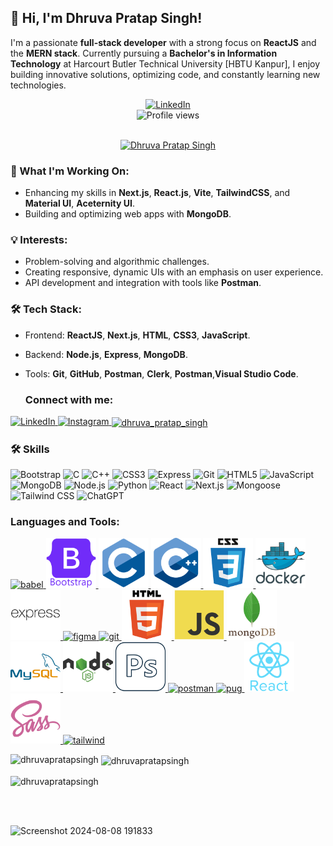## 👋 Hi, I'm Dhruva Pratap Singh! 


<!--
Feel free to connect with me or check out my projects! 
<div style="display: flex; justify-content: space-between; align-items: center; width: 100%;">
  <a href="https://wa.me/918957818597?text=Hey%20%F0%9F%91%8B%2C%20how%20can%20I%20help%20you%3F">
    <img src="https://img.shields.io/badge/WhatsApp-Click%20Me-25D366?style=for-the-badge&logo=whatsapp" alt="WhatsApp" />
  </a>
  
  <a href="https://www.linkedin.com/in/gyan-pratap-singh-4549471b1/">
    <img src="https://img.shields.io/badge/LinkedIn-Connect-blue" alt="LinkedIn" />
  </a>

  <img src="https://komarev.com/ghpvc/?username=gyanthakur&label=Profile%20views&color=0e75b6&style=flat" alt="Profile views" /> 
</div>
-->


I'm a passionate **full-stack developer** with a strong focus on **ReactJS** and the **MERN stack**. Currently pursuing a **Bachelor's in Information Technology** at Harcourt Butler Technical University [HBTU Kanpur], I enjoy building innovative solutions, optimizing code, and constantly learning new technologies.


<div align="center">

 <a href="https://www.linkedin.com/in/dhruva-pratap-singh-b9a913257/">
    <img src="https://img.shields.io/badge/LinkedIn-Connect-blue" alt="LinkedIn" />
</a>

<br/>

  <img src="https://komarev.com/ghpvc/?username=dhruvapratapsingh&label=Profile%20views&color=0e75b6&style=flat" alt="Profile views" /> 
  <br/>


  <br/>



[![Dhruva Pratap Singh](https://awesome-github-stats.azurewebsites.net/user-stats/dhruvapratapsingh?cardType=level-alternate&theme=jolly&preferLogin=true)](https://git.io/awesome-stats-card)

</div>

### 🌱 What I'm Working On:
- Enhancing my skills in **Next.js**, **React.js**, **Vite**, **TailwindCSS**, and **Material UI**, **Aceternity UI**.
- Building and optimizing web apps with **MongoDB**.

### 💡 Interests:
- Problem-solving and algorithmic challenges.
- Creating responsive, dynamic UIs with an emphasis on user experience.
- API development and integration with tools like **Postman**.

### 🛠️ Tech Stack:
- Frontend: **ReactJS**, **Next.js**, **HTML**, **CSS3**, **JavaScript**.
- Backend: **Node.js**, **Express**, **MongoDB**.
- Tools: **Git**, **GitHub**, **Postman**, **Clerk**, **Postman**,**Visual Studio Code**.

  ### Connect with me:

<p align="left">
  <a href="https://www.linkedin.com/in/dhruva-pratap-singh-b9a913257" target="_blank">
    <img src="https://img.shields.io/badge/LinkedIn-0077B5?style=for-the-badge&logo=linkedin&logoColor=white" alt="LinkedIn" />
  </a>
  <a href="https://www.instagram.com/dhruva_thakur_06/?next=%2Fdhruva_pratap_singh%2F" target="_blank">
    <img src="https://img.shields.io/badge/Instagram-E1306C?style=for-the-badge&logo=instagram&logoColor=white" alt="Instagram" />
  </a>
  <a href="https://discord.gg/E8GdFBjz" target="blank"><img align="center" src="https://th.bing.com/th/id/R.d041ab29647370219642abc5ae339b29?rik=OCBbHHD0HABp5w&riu=http%3a%2f%2fgeeknewscentral.com%2fwp-content%2fuploads%2f2017%2f08%2fDiscord-logo-300x300.jpg&ehk=hq2P3AWlkBXfsBHomv54t88%2fv%2fKb2%2fg1fnDZEO935sM%3d&risl=&pid=ImgRaw&r=0" alt="dhruva_pratap_singh" height="30" width="40" /></a>
</p>



### 🛠️ Skills

![Bootstrap](https://img.shields.io/badge/Bootstrap-563D7C?style=for-the-badge&logo=bootstrap&logoColor=white)
![C](https://img.shields.io/badge/C-A8B400?style=for-the-badge&logo=c&logoColor=white)
![C++](https://img.shields.io/badge/C%2B%2B-F34B7D?style=for-the-badge&logo=c%2B%2B&logoColor=white)
![CSS3](https://img.shields.io/badge/CSS3-1572B6?style=for-the-badge&logo=css3&logoColor=white)
![Express](https://img.shields.io/badge/Express-404D59?style=for-the-badge)
![Git](https://img.shields.io/badge/Git-F05032?style=for-the-badge&logo=git&logoColor=white)
![HTML5](https://img.shields.io/badge/HTML5-E34F26?style=for-the-badge&logo=html5&logoColor=white)
![JavaScript](https://img.shields.io/badge/JavaScript-F7DF1E?style=for-the-badge&logo=javascript&logoColor=black)
![MongoDB](https://img.shields.io/badge/MongoDB-47A248?style=for-the-badge&logo=mongodb&logoColor=white)
![Node.js](https://img.shields.io/badge/Node.js-339933?style=for-the-badge&logo=nodedotjs&logoColor=white)
![Python](https://img.shields.io/badge/Python-3776AB?style=for-the-badge&logo=python&logoColor=white)
![React](https://img.shields.io/badge/React-61DAFB?style=for-the-badge&logo=react&logoColor=black)
![Next.js](https://img.shields.io/badge/Next.js-000000?style=for-the-badge&logo=next.js&logoColor=white)
![Mongoose](https://img.shields.io/badge/Mongoose-880000?style=for-the-badge)
![Tailwind CSS](https://img.shields.io/badge/Tailwind_CSS-06B6D4?style=for-the-badge&logo=tailwind-css&logoColor=white)
![ChatGPT](https://img.shields.io/badge/ChatGPT-00A400?style=for-the-badge&logo=openai&logoColor=white)


<h3 align="left">Languages and Tools:</h3>
<!-- <p align="left"> <a href="https://getbootstrap.com" target="_blank" rel="noreferrer"> <img src="https://raw.githubusercontent.com/devicons/devicon/master/icons/bootstrap/bootstrap-plain-wordmark.svg" alt="bootstrap" width="80" height="80"/> </a> <a href="https://www.cprogramming.com/" target="_blank" rel="noreferrer"> <img src="https://raw.githubusercontent.com/devicons/devicon/master/icons/c/c-original.svg" alt="c" width="80" height="80"/> </a> <a href="https://www.w3schools.com/cpp/" target="_blank" rel="noreferrer"> <img src="https://raw.githubusercontent.com/devicons/devicon/master/icons/cplusplus/cplusplus-original.svg" alt="cplusplus" width="80" height="80"/> </a> <a href="https://www.w3schools.com/css/" target="_blank" rel="noreferrer"> <img src="https://raw.githubusercontent.com/devicons/devicon/master/icons/css3/css3-original-wordmark.svg" alt="css3" width="80" height="80"/> </a> <a href="https://www.docker.com/" target="_blank" rel="noreferrer"> <img src="https://raw.githubusercontent.com/devicons/devicon/master/icons/docker/docker-original-wordmark.svg" alt="docker" width="80" height="80"/> </a> <a href="https://expressjs.com" target="_blank" rel="noreferrer"> <img src="https://raw.githubusercontent.com/devicons/devicon/master/icons/express/express-original-wordmark.svg" alt="express" width="80" height="80"/> </a> <a href="https://git-scm.com/" target="_blank" rel="noreferrer"> <img src="https://www.vectorlogo.zone/logos/git-scm/git-scm-icon.svg" alt="git" width="80" height="80"/> </a> <a href="https://www.w3.org/html/" target="_blank" rel="noreferrer"> <img src="https://raw.githubusercontent.com/devicons/devicon/master/icons/html5/html5-original-wordmark.svg" alt="html5" width="80" height="80"/> </a> <a href="https://developer.mozilla.org/en-US/docs/Web/JavaScript" target="_blank" rel="noreferrer"> <img src="https://raw.githubusercontent.com/devicons/devicon/master/icons/javascript/javascript-original.svg" alt="javascript" width="80" height="80"/> </a> <a href="https://www.mongodb.com/" target="_blank" rel="noreferrer"> <img src="https://raw.githubusercontent.com/devicons/devicon/master/icons/mongodb/mongodb-original-wordmark.svg" alt="mongodb" width="80" height="80"/> </a> <a href="https://nodejs.org" target="_blank" rel="noreferrer"> <img src="https://raw.githubusercontent.com/devicons/devicon/master/icons/nodejs/nodejs-original-wordmark.svg" alt="nodejs" width="80" height="80"/> </a> <a href="https://postman.com" target="_blank" rel="noreferrer"> <img src="https://www.vectorlogo.zone/logos/getpostman/getpostman-icon.svg" alt="postman" width="80" height="80"/> </a> <a href="https://pugjs.org" target="_blank" rel="noreferrer"> <img src="https://cdn.worldvectorlogo.com/logos/pug.svg" alt="pug" width="40" height="40"/> </a> <a href="https://www.python.org" target="_blank" rel="noreferrer"> <img src="https://raw.githubusercontent.com/devicons/devicon/master/icons/python/python-original.svg" alt="python" width="80" height="80"/> </a> <a href="https://reactjs.org/" target="_blank" rel="noreferrer"> <img src="https://raw.githubusercontent.com/devicons/devicon/master/icons/react/react-original-wordmark.svg" alt="react" width="80" height="80"/> </a> <a href="https://sass-lang.com" target="_blank" rel="noreferrer"> <img src="https://raw.githubusercontent.com/devicons/devicon/master/icons/sass/sass-original.svg" alt="sass" width="80" height="80"/> </a> <a href="https://tailwindcss.com/" target="_blank" rel="noreferrer"> <img src="https://www.vectorlogo.zone/logos/tailwindcss/tailwindcss-icon.svg" alt="tailwind" width="80" height="80"/> </a> </p> -->
<p align="left"> <a href="https://babeljs.io/" target="_blank" rel="noreferrer"> <img src="https://www.vectorlogo.zone/logos/babeljs/babeljs-icon.svg" alt="babel" width="80" height="80"/> </a> <a href="https://getbootstrap.com" target="_blank" rel="noreferrer"> <img src="https://raw.githubusercontent.com/devicons/devicon/master/icons/bootstrap/bootstrap-plain-wordmark.svg" alt="bootstrap" width="80" height="80"/> </a> <a href="https://www.cprogramming.com/" target="_blank" rel="noreferrer"> <img src="https://raw.githubusercontent.com/devicons/devicon/master/icons/c/c-original.svg" alt="c" width="80" height="80"/> </a> <a href="https://www.w3schools.com/cpp/" target="_blank" rel="noreferrer"> <img src="https://raw.githubusercontent.com/devicons/devicon/master/icons/cplusplus/cplusplus-original.svg" alt="cplusplus" width="80" height="80"/> </a> <a href="https://www.w3schools.com/css/" target="_blank" rel="noreferrer"> <img src="https://raw.githubusercontent.com/devicons/devicon/master/icons/css3/css3-original-wordmark.svg" alt="css3" width="80" height="80"/> </a> <a href="https://www.docker.com/" target="_blank" rel="noreferrer"> <img src="https://raw.githubusercontent.com/devicons/devicon/master/icons/docker/docker-original-wordmark.svg" alt="docker" width="80" height="80"/> </a> <a href="https://expressjs.com" target="_blank" rel="noreferrer"> <img src="https://raw.githubusercontent.com/devicons/devicon/master/icons/express/express-original-wordmark.svg" alt="express" width="80" height="80"/> </a> <a href="https://www.figma.com/" target="_blank" rel="noreferrer"> <img src="https://www.vectorlogo.zone/logos/figma/figma-icon.svg" alt="figma" width="80" height="80"/> </a> <a href="https://git-scm.com/" target="_blank" rel="noreferrer"> <img src="https://www.vectorlogo.zone/logos/git-scm/git-scm-icon.svg" alt="git" width="80" height="80"/> </a> <a href="https://www.w3.org/html/" target="_blank" rel="noreferrer"> <img src="https://raw.githubusercontent.com/devicons/devicon/master/icons/html5/html5-original-wordmark.svg" alt="html5" width="80" height="80"/> </a> <a href="https://developer.mozilla.org/en-US/docs/Web/JavaScript" target="_blank" rel="noreferrer"> <img src="https://raw.githubusercontent.com/devicons/devicon/master/icons/javascript/javascript-original.svg" alt="javascript" width="80" height="80"/> </a> <a href="https://www.mongodb.com/" target="_blank" rel="noreferrer"> <img src="https://raw.githubusercontent.com/devicons/devicon/master/icons/mongodb/mongodb-original-wordmark.svg" alt="mongodb" width="80" height="80"/> </a> <a href="https://www.mysql.com/" target="_blank" rel="noreferrer"> <img src="https://raw.githubusercontent.com/devicons/devicon/master/icons/mysql/mysql-original-wordmark.svg" alt="mysql" width="80" height="80"/> </a> <a href="https://nodejs.org" target="_blank" rel="noreferrer"> <img src="https://raw.githubusercontent.com/devicons/devicon/master/icons/nodejs/nodejs-original-wordmark.svg" alt="nodejs" width="80" height="80"/> </a> <a href="https://www.photoshop.com/en" target="_blank" rel="noreferrer"> <img src="https://raw.githubusercontent.com/devicons/devicon/master/icons/photoshop/photoshop-line.svg" alt="photoshop" width="80" height="80"/> </a> <a href="https://postman.com" target="_blank" rel="noreferrer"> <img src="https://www.vectorlogo.zone/logos/getpostman/getpostman-icon.svg" alt="postman" width="80" height="80"/> </a> <a href="https://pugjs.org" target="_blank" rel="noreferrer"> <img src="https://cdn.worldvectorlogo.com/logos/pug.svg" alt="pug" width="80" height="80"/> </a> <a href="https://reactjs.org/" target="_blank" rel="noreferrer"> <img src="https://raw.githubusercontent.com/devicons/devicon/master/icons/react/react-original-wordmark.svg" alt="react" width="80" height="80"/> </a> <a href="https://sass-lang.com" target="_blank" rel="noreferrer"> <img src="https://raw.githubusercontent.com/devicons/devicon/master/icons/sass/sass-original.svg" alt="sass" width="80" height="80"/> </a> <a href="https://tailwindcss.com/" target="_blank" rel="noreferrer"> <img src="https://www.vectorlogo.zone/logos/tailwindcss/tailwindcss-icon.svg" alt="tailwind" width="80" height="80"/> </a> </p>

<p><img align="left" src="https://github-readme-stats.vercel.app/api/top-langs?username=dhruvapratapsingh&show_icons=true&locale=en&layout=compact" alt="dhruvapratapsingh" /></p>


<p>&nbsp;<img align="center" src="https://github-readme-stats.vercel.app/api?username=dhruvapratapsingh&show_icons=true&locale=en" alt="dhruvapratapsingh" /></p>

<p><img align="center" src="https://github-readme-streak-stats.herokuapp.com/?user=dhruvapratapsingh&" alt="dhruvapratapsingh" /></p>

<br/>
<!--
<img src="https://github.com/user-attachments/assets/4d4a9778-043f-4378-a236-bbb3f67d7b1d" alt="codechef gold badge" width="300" height="300"/>    <img src="https://github.com/user-attachments/assets/2f3e7bc0-e5b7-40b7-a8d6-bfdd52eb2df4" alt="codechef badge" width="300" height="300"/>     <img src="https://github.com/user-attachments/assets/3a52195d-acb4-42bb-9c4b-5305cdbbdb5f" alt="codechef badge" width="300" height="300"/>    <img src="https://github-production-user-asset-6210df.s3.amazonaws.com/128789248/364882946-ceb6ba54-233b-4d1a-bac4-ed7724400cdc.png?X-Amz-Algorithm=AWS4-HMAC-SHA256&X-Amz-Credential=AKIAVCODYLSA53PQK4ZA%2F20240905%2Fus-east-1%2Fs3%2Faws4_request&X-Amz-Date=20240905T172434Z&X-Amz-Expires=300&X-Amz-Signature=eb83feae2db84ec6b37e0702b89f2a9ffb29c54fd85cdb7fd1f15a292e17573b&X-Amz-SignedHeaders=host&actor_id=128789248&key_id=0&repo_id=716619942" alt="photoshop" width="300" height="300"/> -->

<br/>

![Screenshot 2024-08-08 191833](https://github.com/user-attachments/assets/55d3f2ff-d04a-4869-96f6-aa3678c726f8)





